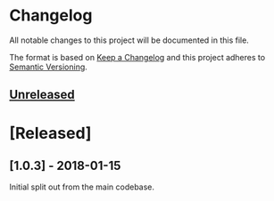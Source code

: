 # Changelog

All notable changes to this project will be documented in this file.

The format is based on [Keep a Changelog](http://keepachangelog.com/en/1.0.0/)
and this project adheres to [Semantic Versioning](http://semver.org/spec/v2.0.0.html).

## [Unreleased]

# [Released]

## [1.0.3] - 2018-01-15

Initial split out from the main codebase.

[Unreleased]: https://github.com/adnymics/redicts/compare/v1.0.0...HEAD
[1.0.0]: https://github.com/adnymics/redicts/compare/v0.3.0...v1.0.0
